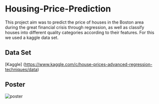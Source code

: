 # Housing-Price-Prediction
This project aim was to predict the price of houses in the Boston area during the great financial crisis through regression, as well as classify houses into different quality categories according to their features. For this we used a kaggle data set.

## Data Set

[Kaggle] (https://www.kaggle.com/c/house-prices-advanced-regression-techniques/data)


## Poster

![poster](https://github.com/klementf95/Housing-Price-Prediction/blob/main/Poster_Housing_Prices.png)
